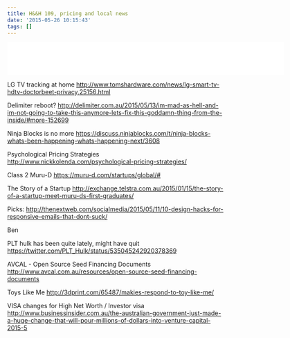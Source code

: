 ```yaml
---
title: H&&H 109, pricing and local news
date: '2015-05-26 10:15:43'
tags: []
---
```


<!--more-->
<iframe style="border: none" src="//html5-player.libsyn.com/embed/episode/id/3572563/height/75/width/640/theme/standard/direction/no/autoplay/no/autonext/no/thumbnail/no/preload/no/no_addthis/no/" height="75" width="640" scrolling="no"  allowfullscreen webkitallowfullscreen mozallowfullscreen oallowfullscreen msallowfullscreen></iframe>

LG TV tracking at home
http://www.tomshardware.com/news/lg-smart-tv-hdtv-doctorbeet-privacy,25156.html

Delimiter reboot?
http://delimiter.com.au/2015/05/13/im-mad-as-hell-and-im-not-going-to-take-this-anymore-lets-fix-this-goddamn-thing-from-the-inside/#more-152699

Ninja Blocks is no more
https://discuss.ninjablocks.com/t/ninja-blocks-whats-been-happening-whats-happening-next/3608

Psychological Pricing Strategies
http://www.nickkolenda.com/psychological-pricing-strategies/

Class 2 Muru-D
https://muru-d.com/startups/global/#

The Story of a Startup
http://exchange.telstra.com.au/2015/01/15/the-story-of-a-startup-meet-muru-ds-first-graduates/

Picks:
http://thenextweb.com/socialmedia/2015/05/11/10-design-hacks-for-responsive-emails-that-dont-suck/

Ben

PLT hulk has been quite lately, might have quit
https://twitter.com/PLT_Hulk/status/535045242920378369

AVCAL - Open Source Seed Financing Documents 
http://www.avcal.com.au/resources/open-source-seed-financing-documents

Toys Like Me
http://3dprint.com/65487/makies-respond-to-toy-like-me/

VISA changes for High Net Worth / Investor visa
http://www.businessinsider.com.au/the-australian-government-just-made-a-huge-change-that-will-pour-millions-of-dollars-into-venture-capital-2015-5


